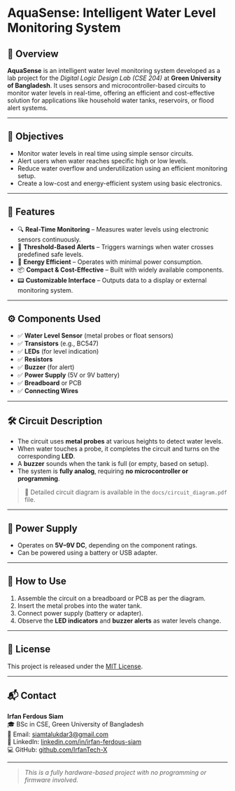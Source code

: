 # AquaSense: Intelligent Water Level Monitoring System

## 📄 Overview

**AquaSense** is an intelligent water level monitoring system developed as a lab project for the *Digital Logic Design Lab (CSE 204)* at **Green University of Bangladesh**. It uses sensors and microcontroller-based circuits to monitor water levels in real-time, offering an efficient and cost-effective solution for applications like household water tanks, reservoirs, or flood alert systems.

---


## 🎯 Objectives

- Monitor water levels in real time using simple sensor circuits.
- Alert users when water reaches specific high or low levels.
- Reduce water overflow and underutilization using an efficient monitoring setup.
- Create a low-cost and energy-efficient system using basic electronics.

---
## 🚀 Features

- 🔍 **Real-Time Monitoring** – Measures water levels using electronic sensors continuously.
- 🚨 **Threshold-Based Alerts** – Triggers warnings when water crosses predefined safe levels.
- 🔋 **Energy Efficient** – Operates with minimal power consumption.
- 📦 **Compact & Cost-Effective** – Built with widely available components.
- 📟 **Customizable Interface** – Outputs data to a display or external monitoring system.

---

## ⚙️ Components Used

- ✅ **Water Level Sensor** (metal probes or float sensors)
- ✅ **Transistors** (e.g., BC547)
- ✅ **LEDs** (for level indication)
- ✅ **Resistors**
- ✅ **Buzzer** (for alert)
- ✅ **Power Supply** (5V or 9V battery)
- ✅ **Breadboard** or PCB
- ✅ **Connecting Wires**

---

## 🛠️ Circuit Description

- The circuit uses **metal probes** at various heights to detect water levels.
- When water touches a probe, it completes the circuit and turns on the corresponding **LED**.
- A **buzzer** sounds when the tank is full (or empty, based on setup).
- The system is **fully analog**, requiring **no microcontroller or programming**.

> 📄 Detailed circuit diagram is available in the `docs/circuit_diagram.pdf` file.

---

## 🔋 Power Supply

- Operates on **5V–9V DC**, depending on the component ratings.
- Can be powered using a battery or USB adapter.

---


## 🧪 How to Use

1. Assemble the circuit on a breadboard or PCB as per the diagram.
2. Insert the metal probes into the water tank.
3. Connect power supply (battery or adapter).
4. Observe the **LED indicators** and **buzzer alerts** as water levels change.

---

## 📜 License

This project is released under the [MIT License](LICENSE).

---

## 📬 Contact

**Irfan Ferdous Siam**  
🎓 BSc in CSE, Green University of Bangladesh  
📧 Email: [siamtalukdar3@gmail.com](mailto:siamtalukdar3@gmail.com)  
🔗 LinkedIn: [linkedin.com/in/irfan-ferdous-siam](https://linkedin.com/in/irfan-ferdous-siam)  
💻 GitHub: [github.com/IrfanTech-X](https://github.com/IrfanTech-X)

---

> *This is a fully hardware-based project with no programming or firmware involved.*
